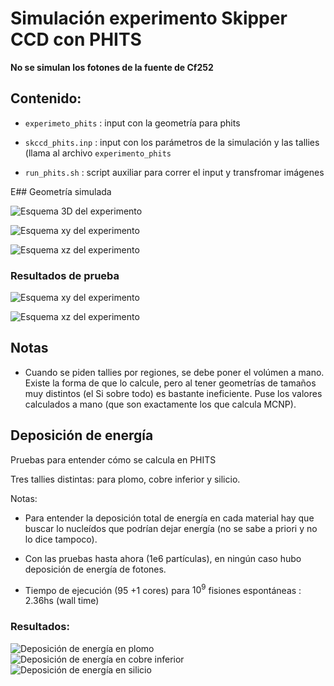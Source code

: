 # Simulación experimento Skipper CCD con PHITS

**No se simulan los fotones de la fuente de Cf252**

## Contenido:

* `experimeto_phits` : input con la geometría para phits

* `skccd_phits.inp` : input con los parámetros de la simulación y las tallies (llama al archivo `experimento_phits`

* `run_phits.sh` : script auxiliar para correr el input y transfromar imágenes


E## Geometría simulada

![Esquema 3D del experimento](3dshow.png)

![Esquema xy del experimento](track_xy_geom.png)

![Esquema xz del experimento](track_xz_geom.png)


### Resultados de prueba

![Esquema xy del experimento](track_xy.png)

![Esquema xz del experimento](track_xz.png)




## Notas

- Cuando se piden tallies por regiones, se debe poner el volúmen a mano. Existe la forma de que lo calcule, pero al tener geometrías de tamaños muy distintos (el Si sobre todo) es bastante ineficiente. Puse los valores calculados a mano (que son exactamente los que calcula MCNP).


## Deposición de energía

Pruebas para entender cómo se calcula en PHITS


Tres tallies distintas: para plomo, cobre inferior y silicio.

Notas:

- Para entender la deposición total de energía en cada material hay que buscar lo nucleídos que podrían dejar energía (no se sabe a priori y no lo dice tampoco).

- Con las pruebas hasta ahora (1e6 partículas), en ningún caso hubo deposición de energía de fotones.

- Tiempo de ejecución (95 +1 cores) para $10^9$ fisiones espontáneas : 2.36hs (wall time)

### Resultados:

![Deposición de energía en plomo](deposit_Pb.png)
![Deposición de energía en cobre inferior](deposit_Cu.png)
![Deposición de energía en silicio](deposit_Si.png)
#
